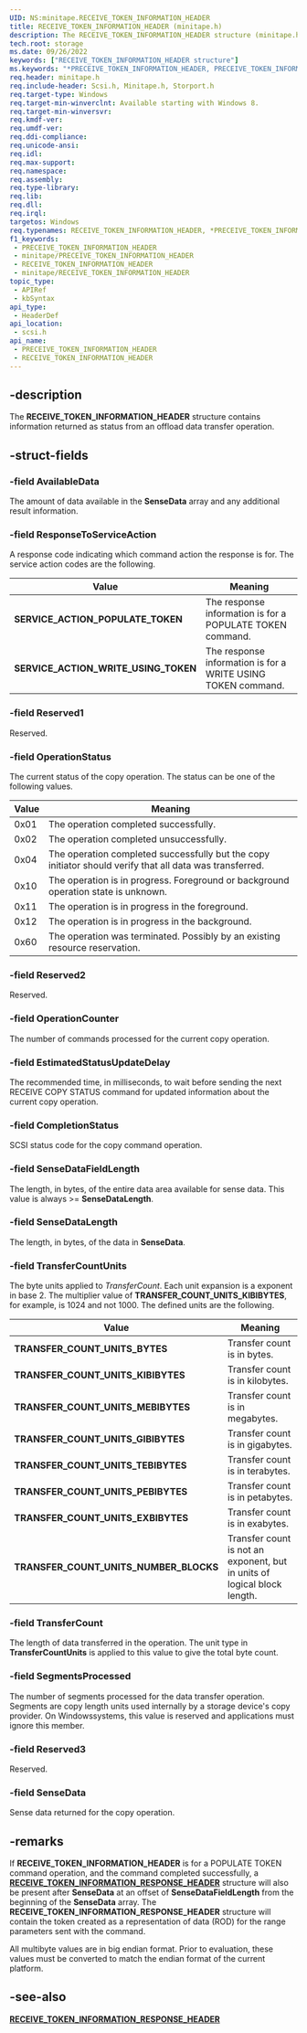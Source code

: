 ```yaml
---
UID: NS:minitape.RECEIVE_TOKEN_INFORMATION_HEADER
title: RECEIVE_TOKEN_INFORMATION_HEADER (minitape.h)
description: The RECEIVE_TOKEN_INFORMATION_HEADER structure (minitape.h) contains information that describes the status of an offload data transfer operation.
tech.root: storage
ms.date: 09/26/2022
keywords: ["RECEIVE_TOKEN_INFORMATION_HEADER structure"]
ms.keywords: "*PRECEIVE_TOKEN_INFORMATION_HEADER, PRECEIVE_TOKEN_INFORMATION_HEADER, PRECEIVE_TOKEN_INFORMATION_HEADER structure pointer [Storage Devices], RECEIVE_TOKEN_INFORMATION_HEADER, RECEIVE_TOKEN_INFORMATION_HEADER structure [Storage Devices], SERVICE_ACTION_POPULATE_TOKEN, SERVICE_ACTION_WRITE_USING_TOKEN, TRANSFER_COUNT_UNITS_BYTES, TRANSFER_COUNT_UNITS_EXBIBYTES, TRANSFER_COUNT_UNITS_GIBIBYTES, TRANSFER_COUNT_UNITS_KIBIBYTES, TRANSFER_COUNT_UNITS_MEBIBYTES, TRANSFER_COUNT_UNITS_NUMBER_BLOCKS, TRANSFER_COUNT_UNITS_PEBIBYTES, TRANSFER_COUNT_UNITS_TEBIBYTES, scsi/PRECEIVE_TOKEN_INFORMATION_HEADER, scsi/RECEIVE_TOKEN_INFORMATION_HEADER, storage.receive_token_information_header"
req.header: minitape.h
req.include-header: Scsi.h, Minitape.h, Storport.h
req.target-type: Windows
req.target-min-winverclnt: Available starting with Windows 8.
req.target-min-winversvr: 
req.kmdf-ver: 
req.umdf-ver: 
req.ddi-compliance: 
req.unicode-ansi: 
req.idl: 
req.max-support: 
req.namespace: 
req.assembly: 
req.type-library: 
req.lib: 
req.dll: 
req.irql: 
targetos: Windows
req.typenames: RECEIVE_TOKEN_INFORMATION_HEADER, *PRECEIVE_TOKEN_INFORMATION_HEADER
f1_keywords:
 - PRECEIVE_TOKEN_INFORMATION_HEADER
 - minitape/PRECEIVE_TOKEN_INFORMATION_HEADER
 - RECEIVE_TOKEN_INFORMATION_HEADER
 - minitape/RECEIVE_TOKEN_INFORMATION_HEADER
topic_type:
 - APIRef
 - kbSyntax
api_type:
 - HeaderDef
api_location:
 - scsi.h
api_name:
 - PRECEIVE_TOKEN_INFORMATION_HEADER
 - RECEIVE_TOKEN_INFORMATION_HEADER
---
```


## -description

The **RECEIVE_TOKEN_INFORMATION_HEADER** structure contains information returned as status from an offload data transfer operation.

## -struct-fields

### -field AvailableData

The amount of data available in the **SenseData** array and any additional result information.

### -field ResponseToServiceAction

A response code indicating which command action the response is for. The service action codes are the following.

| Value | Meaning |
|--|--|
| **SERVICE_ACTION_POPULATE_TOKEN** | The response information is for a POPULATE TOKEN command. |
| **SERVICE_ACTION_WRITE_USING_TOKEN** | The response information is for a WRITE USING TOKEN command. |

### -field Reserved1

Reserved.

### -field OperationStatus

The current status of the copy operation. The status can be one of the following values.

| Value | Meaning |
|--|--|
| 0x01 | The operation completed successfully. |
| 0x02 | The operation completed unsuccessfully. |
| 0x04 | The operation completed successfully but the copy initiator should verify that all data was transferred. |
| 0x10 | The operation is in progress. Foreground or background operation state is unknown. |
| 0x11 | The operation is in progress in the foreground. |
| 0x12 | The operation is in progress in the background. |
| 0x60 | The operation was terminated. Possibly by an existing resource reservation. |

### -field Reserved2

Reserved.

### -field OperationCounter

The number of commands processed for the current copy operation.

### -field EstimatedStatusUpdateDelay

The recommended time, in milliseconds, to wait before sending the next RECEIVE COPY STATUS command for updated information about the current copy operation.

### -field CompletionStatus

SCSI status code for the copy command operation.

### -field SenseDataFieldLength

The length, in bytes, of the entire data area available for sense data. This value is always >=  **SenseDataLength**.

### -field SenseDataLength

The length, in bytes, of the data in **SenseData**.

### -field TransferCountUnits

The byte units applied to *TransferCount*. Each unit expansion is a exponent in base 2. The multiplier value of **TRANSFER_COUNT_UNITS_KIBIBYTES**, for example, is 1024 and not 1000. The defined units are the following.

| Value | Meaning |
|--|--|
| **TRANSFER_COUNT_UNITS_BYTES** | Transfer count is in bytes. |
| **TRANSFER_COUNT_UNITS_KIBIBYTES** | Transfer count is in kilobytes. |
| **TRANSFER_COUNT_UNITS_MEBIBYTES** | Transfer count is in megabytes. |
| **TRANSFER_COUNT_UNITS_GIBIBYTES** | Transfer count is in gigabytes. |
| **TRANSFER_COUNT_UNITS_TEBIBYTES** | Transfer count is in terabytes. |
| **TRANSFER_COUNT_UNITS_PEBIBYTES** | Transfer count is in petabytes. |
| **TRANSFER_COUNT_UNITS_EXBIBYTES** | Transfer count is in exabytes. |
| **TRANSFER_COUNT_UNITS_NUMBER_BLOCKS** | Transfer count is not an exponent, but in units of logical block length. |

### -field TransferCount

The length of data transferred in the operation. The unit type in **TransferCountUnits** is applied to this value to give the total byte count.

### -field SegmentsProcessed

The number of segments processed for the data transfer operation. Segments are copy length units used internally by a storage device's copy provider. On Windowssystems, this value is reserved and applications must ignore this member.

### -field Reserved3

Reserved.

### -field SenseData

Sense data returned for the copy operation.

## -remarks

If **RECEIVE_TOKEN_INFORMATION_HEADER** is for a POPULATE TOKEN command operation, and the command completed successfully, a [**RECEIVE_TOKEN_INFORMATION_RESPONSE_HEADER**](./ns-minitape-receive_token_information_response_header.md) structure will also be present after **SenseData** at an offset of **SenseDataFieldLength** from the beginning of the **SenseData** array. The **RECEIVE_TOKEN_INFORMATION_RESPONSE_HEADER** structure will contain the token created as a representation of data (ROD) for the range parameters sent with the command.

All multibyte values are in big endian format. Prior to evaluation, these values must be converted to match the endian format of the current platform.

## -see-also

[**RECEIVE_TOKEN_INFORMATION_RESPONSE_HEADER**](./ns-minitape-receive_token_information_response_header.md)

